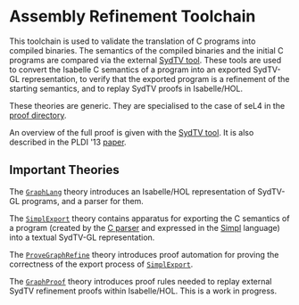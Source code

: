 Assembly Refinement Toolchain
=============================

This toolchain is used to validate the translation of C programs into compiled
binaries. The semantics of the compiled binaries and the initial C programs are
compared via the external [SydTV tool](
https://github.com/seL4proj/graph-refine). These tools are used to convert the
Isabelle C semantics of a program into an exported SydTV-GL representation,
to verify that the exported program is a refinement of the starting semantics,
and to replay SydTV proofs in Isabelle/HOL.

These theories are generic. They are specialised to the case of seL4 in the
[proof directory](../../proof/asmrefine).

An overview of the full proof is given with the [SydTV tool](
https://github.com/seL4proj/graph-refine). It is also described in the
PLDI '13 [paper][1].

  [1]: http://www.nicta.com.au/pub?id=6449  "Translation Validation for a Verified OS Kernel"

Important Theories
------------------

The [`GraphLang`](GraphLang.thy) theory introduces an Isabelle/HOL
representation of SydTV-GL programs, and a parser for them.

The [`SimplExport`](SimplExport.thy) theory contains apparatus for exporting
the C semantics of a program (created by the [C parser](../c-parser) and
expressed in the [Simpl](../c-parser/Simpl) language) into a textual SydTV-GL
representation.

The [`ProveGraphRefine`](ProveGraphRefine.thy) theory introduces proof
automation for proving the correctness of the export process of
[`SimplExport`](SimplExport.thy).

The [`GraphProof`](GraphProof.thy) theory introduces proof rules needed to
replay external SydTV refinement proofs within Isabelle/HOL. This is a work in
progress.
